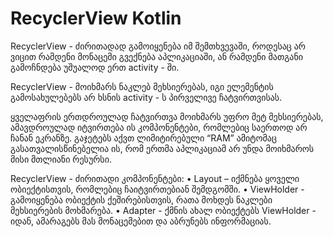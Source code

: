 # RecyclerView Kotlin

RecyclerView - ძირითადად გამოიყენება იმ შემთხვევაში, როდესაც არ ვიცით რამდენი მონაცემი გვექნება აპლიკაციაში, ან რამდენი მათგანი გამოჩნდება უშუალოდ ერთ activity - ში.

RecyclerView - მოიხმარს ნაკლებ მეხსიერებას, იგი ელემენტის გამოსახულებებს არ ხსნის activity - ს პირველივე ჩატვირთვისას.

ყველაფრის ერთდროულად ჩატვირთვა მოიხმარს უფრო მეტ მეხსიერებას, ამავდროულად იტვირთება ის კომპონენტები, რომლებიც საერთოდ არ ჩანან ეკრანზე. გაჯეტებს აქვთ ლიმიტირებული “RAM” ამიტომაც გასათვალისწინებელია ის, რომ ერთმა აპლიკაციამ არ უნდა მოიხმაროს მისი მთლიანი რესურსი.

RecyclerView - ძირითადი კომპონენტები:
• Layout – იქმნება ყოველი ობიექტისთვის, რომლებიც ჩაიტვირთებიან შემდგომში.
• ViewHolder - გამოიყენება ობიექტის ქეშირებისთვის, რათა მოხდეს ნაკლები მეხსიერების     მოხმარება.
• Adapter - ქმნის ახალ ობიექტებს ViewHolder - იდან, ამარაგებს მას მონაცემებით და აბრუნებს ინფორმაციას.

